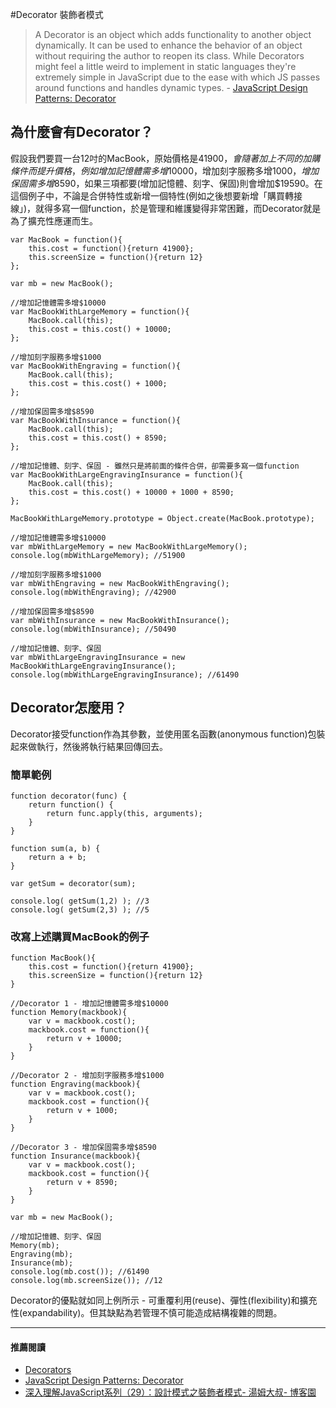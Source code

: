 #Decorator 裝飾者模式

> A Decorator is an object which adds functionality to another object dynamically. It can be used to enhance the behavior of an object without requiring the author to reopen its class. While Decorators might feel a little weird to implement in static languages they're extremely simple in JavaScript due to the ease with which JS passes around functions and handles dynamic types. - [JavaScript Design Patterns: Decorator](http://robdodson.me/javascript-design-patterns-decorator)

<!-- more -->

## 為什麼會有Decorator？

假設我們要買一台12吋的MacBook，原始價格是$41900，會隨著加上不同的加購條件而提升價格，例如增加記憶體需多增$10000，增加刻字服務多增$1000，增加保固需多增$8590，如果三項都要(增加記憶體、刻字、保固)則會增加$19590。在這個例子中，不論是合併特性或新增一個特性(例如之後想要新增「購買轉接線」)，就得多寫一個function，於是管理和維護變得非常困難，而Decorator就是為了擴充性應運而生。

    var MacBook = function(){
        this.cost = function(){return 41900};
        this.screenSize = function(){return 12}
    };

    var mb = new MacBook();

    //增加記憶體需多增$10000
    var MacBookWithLargeMemory = function(){
        MacBook.call(this);
        this.cost = this.cost() + 10000;
    };

    //增加刻字服務多增$1000
    var MacBookWithEngraving = function(){
        MacBook.call(this);
        this.cost = this.cost() + 1000;
    };

    //增加保固需多增$8590
    var MacBookWithInsurance = function(){
        MacBook.call(this);
        this.cost = this.cost() + 8590;
    };

    //增加記憶體、刻字、保固 - 雖然只是將前面的條件合併，卻需要多寫一個function
    var MacBookWithLargeEngravingInsurance = function(){
        MacBook.call(this);
        this.cost = this.cost() + 10000 + 1000 + 8590;
    };

    MacBookWithLargeMemory.prototype = Object.create(MacBook.prototype);

    //增加記憶體需多增$10000
    var mbWithLargeMemory = new MacBookWithLargeMemory();
    console.log(mbWithLargeMemory); //51900

    //增加刻字服務多增$1000
    var mbWithEngraving = new MacBookWithEngraving();
    console.log(mbWithEngraving); //42900

    //增加保固需多增$8590
    var mbWithInsurance = new MacBookWithInsurance();
    console.log(mbWithInsurance); //50490

    //增加記憶體、刻字、保固
    var mbWithLargeEngravingInsurance = new MacBookWithLargeEngravingInsurance();
    console.log(mbWithLargeEngravingInsurance); //61490

## Decorator怎麼用？

Decorator接受function作為其參數，並使用匿名函數(anonymous function)包裝起來做執行，然後將執行結果回傳回去。

### 簡單範例

    function decorator(func) {
        return function() {
            return func.apply(this, arguments);
        }
    }

    function sum(a, b) {
        return a + b;
    }

    var getSum = decorator(sum);

    console.log( getSum(1,2) ); //3
    console.log( getSum(2,3) ); //5

### 改寫上述購買MacBook的例子

    function MacBook(){
        this.cost = function(){return 41900};
        this.screenSize = function(){return 12}
    }

    //Decorator 1 - 增加記憶體需多增$10000
    function Memory(mackbook){
        var v = mackbook.cost();
        mackbook.cost = function(){
            return v + 10000;
        }
    }

    //Decorator 2 - 增加刻字服務多增$1000
    function Engraving(mackbook){
        var v = mackbook.cost();
        mackbook.cost = function(){
            return v + 1000;
        }
    }

    //Decorator 3 - 增加保固需多增$8590
    function Insurance(mackbook){
        var v = mackbook.cost();
        mackbook.cost = function(){
            return v + 8590;
        }
    }

    var mb = new MacBook();

    //增加記憶體、刻字、保固
    Memory(mb);
    Engraving(mb);
    Insurance(mb);
    console.log(mb.cost()); //61490
    console.log(mb.screenSize()); //12

Decorator的優點就如同上例所示 - 可重覆利用(reuse)、彈性(flexibility)和擴充性(expandability)。但其缺點為若管理不慎可能造成結構複雜的問題。

* * *

#### 推薦閱讀

*   [Decorators](http://javascript.info/tutorial/decorators)
*   [JavaScript Design Patterns: Decorator](http://robdodson.me/javascript-design-patterns-decorator)
*   [深入理解JavaScript系列（29）：設計模式之裝飾者模式- 湯姆大叔- 博客園](http://www.cnblogs.com/TomXu/archive/2012/02/24/2353434.html)